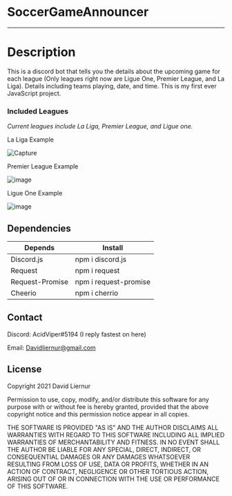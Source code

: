 # SoccerGameAnnouncer
-------------------------------------------------------------------------------------------------------------------------------------------------------------------------------------------------------------------------------------------------------------------

# Description #

This is a discord bot that tells you the details about the upcoming game for each league (Only leagues right now are Ligue One, Premier League, and La Liga). 
Details including teams playing, date, and time. This is my first ever JavaScript project.


### Included Leagues ###

*Current leagues include La Liga, Premier League, and Ligue one.*

La Liga Example

![Capture](https://user-images.githubusercontent.com/59324927/127941820-a252ad89-3919-4909-9f24-2e6fadd66716.PNG)

Premier League Example

![image](https://user-images.githubusercontent.com/59324927/127941864-debc3510-c24f-40c7-9f5a-3f1478a0704e.png)

Ligue One Example

![image](https://user-images.githubusercontent.com/59324927/127941880-411ef871-5c98-4c41-97e1-3a25606432b4.png)



## Dependencies ##
Depends  |Install
------------- | -------------
Discord.js    | npm i discord.js
Request       | npm i request
Request-Promise       | npm i request-promise
Cheerio    | npm i cherrio

## Contact ##

Discord: AcidViper#5194 (I reply fastest on here)


Email: Davidliernur@gmail.com

##  License ##
Copyright 2021 David Liernur

Permission to use, copy, modify, and/or distribute this software for any purpose with or without fee is hereby granted, provided that the above copyright notice and this permission notice appear in all copies.

THE SOFTWARE IS PROVIDED "AS IS" AND THE AUTHOR DISCLAIMS ALL WARRANTIES WITH REGARD TO THIS SOFTWARE INCLUDING ALL IMPLIED WARRANTIES OF MERCHANTABILITY AND FITNESS. 
IN NO EVENT SHALL THE AUTHOR BE LIABLE FOR ANY SPECIAL, DIRECT, INDIRECT, OR CONSEQUENTIAL DAMAGES OR ANY DAMAGES WHATSOEVER RESULTING FROM LOSS OF USE, DATA OR PROFITS, 
WHETHER IN AN ACTION OF CONTRACT, NEGLIGENCE OR OTHER TORTIOUS ACTION, ARISING OUT OF OR IN CONNECTION WITH THE USE OR PERFORMANCE OF THIS SOFTWARE.







